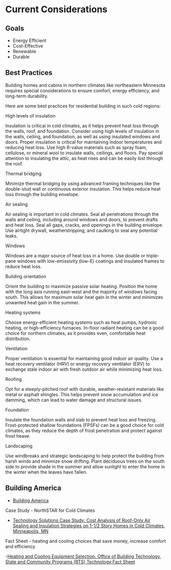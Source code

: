 # Current Considerations

## Goals

- Energy Efficient
- Cost-Effective
- Renewable
- Durable

## Best Practices

Building homes and cabins in northern climates like northeastern 
Minnesota requires special considerations to ensure comfort, 
energy efficiency, and long-term durability. 

Here are some best practices for residential building in such cold regions:

High levels of insulation 

Insulation is critical in cold climates, as it helps prevent heat loss through the walls, roof, and foundation. 
Consider using high levels of insulation in the walls, ceiling, and foundation, as well as using insulated windows and doors.
Proper insulation is critical for maintaining indoor temperatures and reducing heat loss. 
Use high R-value materials such as spray foam, cellulose, or mineral wool to insulate walls, ceilings, and floors. 
Pay special attention to insulating the attic, as heat rises and can be easily lost through the roof.

Thermal bridging

Minimize thermal bridging by using advanced framing techniques like the double-stud wall or continuous exterior insulation. 
This helps reduce heat loss through the building envelope.

Air sealing

Air sealing is important in cold climates.
Seal all penetrations through the walls and ceiling, 
including around windows and doors, to prevent drafts and heat loss.
Seal all gaps, cracks, and openings in the building envelope.
Use airtight drywall, weatherstripping, and caulking to seal any potential leaks.

Windows

Windows are a major source of heat loss in a home. 
Use double or triple-pane windows with low-emissivity (low-E) coatings and insulated frames to reduce heat loss. 

Building orientation

Orient the building to maximize passive solar heating. 
Position the home with the long axis running east-west and the majority of windows facing south. 
This allows for maximum solar heat gain in the winter and minimizes unwanted heat gain in the summer.

Heating systems

Choose energy-efficient heating systems such as heat pumps, hydronic heating, or high-efficiency furnaces. 
In-floor radiant heating can be a good choice for northern climates, as it provides even, comfortable heat distribution.

Ventilation

Proper ventilation is essential for maintaining good indoor air quality. Use a heat recovery ventilator (HRV) or energy recovery ventilator (ERV) to exchange stale indoor air with fresh outdoor air while minimizing heat loss.

Roofing

Opt for a steeply-pitched roof with durable, 
weather-resistant materials like metal or asphalt shingles. 
This helps prevent snow accumulation and ice damming, 
which can lead to water damage and structural issues.

Foundation

Insulate the foundation walls and slab to prevent heat loss and freezing. 
Frost-protected shallow foundations (FPSFs) can be a good choice for cold climates, 
as they reduce the depth of frost penetration and protect against frost heave.



Landscaping

Use windbreaks and strategic landscaping to help protect the building from harsh winds and minimize snow drifting. 
Plant deciduous trees on the south side to provide shade in the summer and allow sunlight to enter the home in the winter when the leaves have fallen.

## Building America 

- [Building America](https://www.energy.gov/eere/buildings/building-america)

Case Study - NorthSTAR for Cold Climates
- [
Technology Solutions Case Study: Cost Analysis of Roof-Only Air Sealing and Insulation Strategies on 1-1/2 Story Homes in Cold Climates, Minneapolis, MN](http://www1.eere.energy.gov/library/asset_handler.aspx?src=https://energy.gov/sites/prod/files/2015/02/f19/ba_case_study_roof-only_air_sealing_cold_0.pdf&id=7026)

Fact Sheet - heating and cooling choices that save money, increase  comfort and efficiency

-[Heating and Cooling Equipment Selection. Office of Building Technology, State and Community Programs (BTS) Technology Fact Sheet ](http://www1.eere.energy.gov/library/asset_handler.aspx?src=https://www1.eere.energy.gov/buildings/publications/pdfs/building_america/26459.pdf&id=3420)


